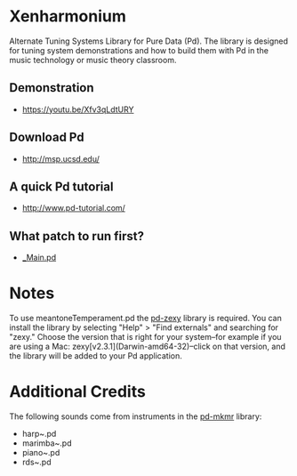 # Xenharmonium
Alternate Tuning Systems Library for Pure Data (Pd). The library is designed for tuning system demonstrations and how to build them with Pd in the music technology or music theory classroom.

## Demonstration 
- https://youtu.be/Xfv3qLdtURY

## Download Pd
- http://msp.ucsd.edu/

## A quick Pd tutorial
- http://www.pd-tutorial.com/

## What patch to run first?
- [_Main.pd](https://github.com/musicus/Xenharmonium/blob/main/_Main.pd)

# Notes
To use meantoneTemperament.pd the [pd-zexy](https://github.com/iem-projects/pd-zexy) library is required. You can install the library by selecting "Help" > "Find externals" and searching for "zexy." Choose the version that is right for your system–for example if you are using a Mac: zexy[v2.3.1]\(Darwin-amd64-32\)–click on that version, and the library will be added to your Pd application.

# Additional Credits
The following sounds come from instruments in the [pd-mkmr](https://github.com/MikeMorenoDSP/pd-mkmr) library:
- harp~.pd
- marimba~.pd
- piano~.pd
- rds~.pd
